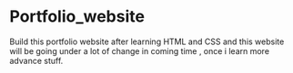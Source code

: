 # Portfolio_website
Build this portfolio website after learning HTML and CSS and this website will be going under a lot of change in coming time , once i learn more advance stuff.
